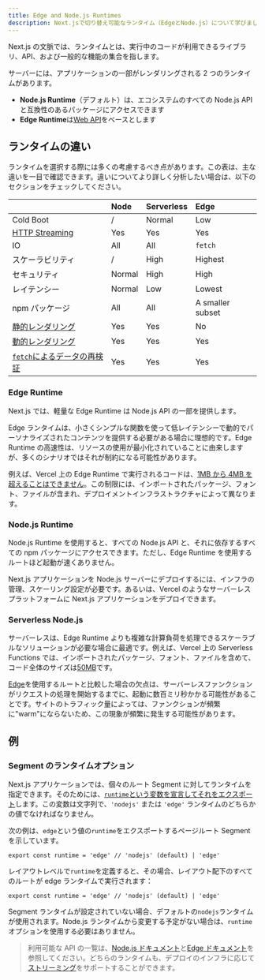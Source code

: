 ```yaml
---
title: Edge and Node.js Runtimes
description: Next.jsで切り替え可能なランタイム（EdgeとNode.js）について学びましょう。
---
```


Next.js の文脈では、ランタイムとは、実行中のコードが利用できるライブラリ、API、および一般的な機能の集合を指します。

サーバーには、アプリケーションの一部がレンダリングされる 2 つのランタイムがあります。

- **Node.js Runtime**（デフォルト）は、エコシステムのすべての Node.js API と互換性のあるパッケージにアクセスできます
- **Edge Runtime**は[Web API](/docs/app-router/api-reference/edge)をベースとします

## ランタイムの違い

ランタイムを選択する際には多くの考慮するべき点があります。この表は、主な違いを一目で確認できます。違いについてより詳しく分析したい場合は、以下のセクションをチェックしてください。

|                                                                                                                                          | Node   | Serverless | Edge             |
| ---------------------------------------------------------------------------------------------------------------------------------------- | :----- | :--------- | :--------------- |
| Cold Boot                                                                                                                                | /      | Normal     | Low              |
| [HTTP Streaming](/docs/app-router/building-your-application/routing/loading-ui-and-streaming)                                            | Yes    | Yes        | Yes              |
| IO                                                                                                                                       | All    | All        | `fetch`          |
| スケーラビリティ                                                                                                                         | /      | High       | Highest          |
| セキュリティ                                                                                                                             | Normal | High       | High             |
| レイテンシー                                                                                                                             | Normal | Low        | Lowest           |
| npm パッケージ                                                                                                                           | All    | All        | A smaller subset |
| [静的レンダリング](/docs/app-router/building-your-application/rendering/server-components#静的レンダリングデフォルト)                    | Yes    | Yes        | No               |
| [動的レンダリング](/docs/app-router/building-your-application/rendering/server-components#動的レンダリング)                              | Yes    | Yes        | Yes              |
| [`fetch`によるデータの再検証](/docs/app-router/building-your-application/data-fetching/fetching-caching-and-revalidating#データの再検証) | Yes    | Yes        | Yes              |

### Edge Runtime

Next.js では、軽量な Edge Runtime は Node.js API の一部を提供します。

Edge ランタイムは、小さくシンプルな関数を使って低レイテンシーで動的でパーソナライズされたコンテンツを提供する必要がある場合に理想的です。Edge Runtime の高速性は、リソースの使用が最小化されていることに由来しますが、多くのシナリオではそれが制約になる可能性があります。

例えば、Vercel 上の Edge Runtime で実行されるコードは、[1MB から 4MB を超えることはできません](https://vercel.com/docs/concepts/limits/overview#edge-middleware-and-edge-functions-size)。この制限には、インポートされたパッケージ、フォント、ファイルが含まれ、デプロイメントインフラストラクチャによって異なります。

### Node.js Runtime

Node.js Runtime を使用すると、すべての Node.js API と、それに依存するすべての npm パッケージにアクセスできます。ただし、Edge Runtime を使用するルートほど起動が速くありません。

Next.js アプリケーションを Node.js サーバーにデプロイするには、インフラの管理、スケーリング設定が必要です。あるいは、Vercel のようなサーバーレスプラットフォームに Next.js アプリケーションをデプロイできます。

### Serverless Node.js

サーバーレスは、Edge Runtime よりも複雑な計算負荷を処理できるスケーラブルなソリューションが必要な場合に最適です。例えば、Vercel 上の Serverless Functions では、インポートされたパッケージ、フォント、ファイルを含めて、コード全体のサイズは[50MB](https://vercel.com/docs/concepts/limits/overview#serverless-function-size)です。

[Edge](https://vercel.com/docs/concepts/functions/edge-functions)を使用するルートと比較した場合の欠点は、サーバーレスファンクションがリクエストの処理を開始するまでに、起動に数百ミリ秒かかる可能性があることです。サイトのトラフィック量によっては、ファンクションが頻繁に"warm"にならないため、この現象が頻繁に発生する可能性があります。

## 例

### Segment のランタイムオプション

Next.js アプリケーションでは、個々のルート Segment に対してランタイムを指定できます。そのためには、[`runtime`という変数を宣言してそれをエクスポート](/docs/app-router/api-reference/file-conventions/route-segment-config)します。この変数は文字列で、`'nodejs'` または `'edge'` ランタイムのどちらかの値でなければなりません。

次の例は、`edge`という値の`runtime`をエクスポートするページルート Segment を示しています。

```tsx title="app/page.tsx"
export const runtime = 'edge' // 'nodejs' (default) | 'edge'
```

レイアウトレベルで`runtime`を定義すると、その場合、レイアウト配下のすべてのルートが edge ランタイムで実行されます：

```tsx title="app/layout.tsx"
export const runtime = 'edge' // 'nodejs' (default) | 'edge'
```

Segment ランタイムが設定されていない場合、デフォルトの`nodejs`ランタイムが使用されます。Node.js ランタイムから変更する予定がない場合は、`runtime`オプションを使用する必要はありません。

> 利用可能な API の一覧は、[Node.js ドキュメント](https://nodejs.org/docs/latest/api/)と[Edge ドキュメント](/docs/app-router/api-reference/edge)を参照してください。どちらのランタイムも、デプロイのインフラに応じて[ストリーミング](/docs/app-router/building-your-application/routing/loading-ui-and-streaming)をサポートすることができます。
